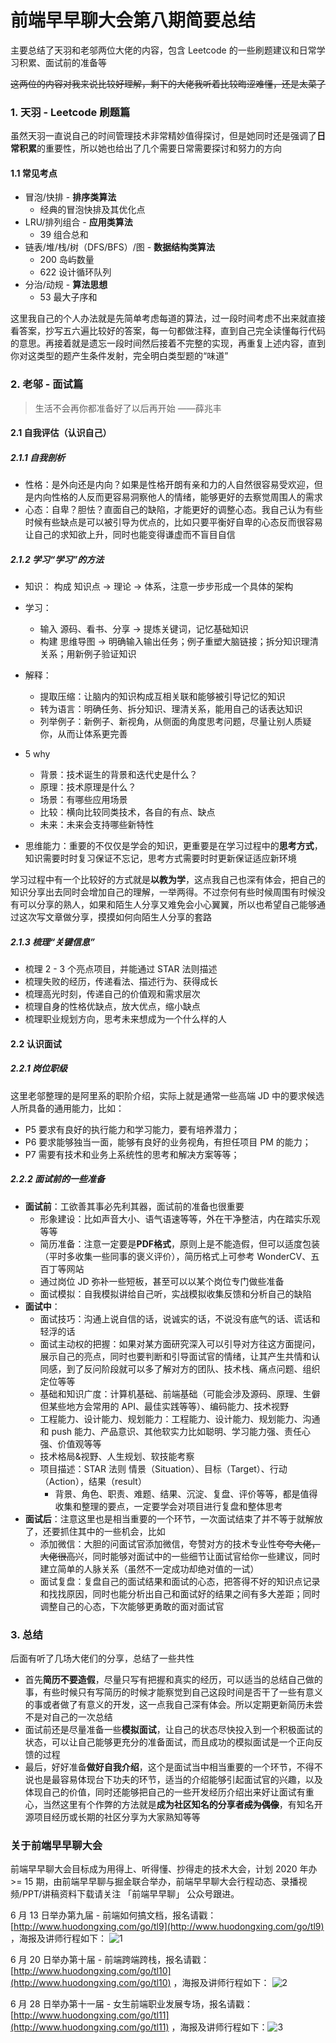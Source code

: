

# 前端早早聊大会第八期简要总结
主要总结了天羽和老邬两位大佬的内容，包含 Leetcode 的一些刷题建议和日常学习积累、面试前的准备等

~~这两位的内容对我来说比较好理解，剩下的大佬我听着比较晦涩难懂，还是太菜了~~

### 1. 天羽 - Leetcode 刷题篇
虽然天羽一直说自己的时间管理技术非常精妙值得探讨，但是她同时还是强调了**日常积累**的重要性，所以她也给出了几个需要日常需要探讨和努力的方向
#### 1.1 常见考点
* 冒泡/快排 - **排序类算法**
  * 经典的冒泡快排及其优化点
* LRU/排列组合 - **应用类算法**
  * 39 组合总和
* 链表/堆/栈/树（DFS/BFS）/图 - **数据结构类算法**
  * 200 岛屿数量
  * 622 设计循环队列
* 分治/动规 - **算法思想**
  * 53 最大子序和
  
这里我自己的个人办法就是先简单考虑每道的算法，过一段时间考虑不出来就直接看答案，抄写五六遍比较好的答案，每一句都做注释，直到自己完全读懂每行代码的意思。再接着就是遗忘一段时间然后接着不完整的实现，再重复上述内容，直到你对这类型的题产生条件发射，完全明白类型题的“味道”

### 2. 老邬 - 面试篇
> 生活不会再你都准备好了以后再开始   ——薛兆丰

#### 2.1 自我评估（认识自己）
##### 2.1.1 自我剖析
* 性格：是外向还是内向？如果是性格开朗有亲和力的人自然很容易受欢迎，但是内向性格的人反而更容易洞察他人的情绪，能够更好的去察觉周围人的需求
* 心态：自卑？胆怯？直面自己的缺陷，才能更好的调整心态。我自己认为有些时候有些缺点是可以被引导为优点的，比如只要平衡好自卑的心态反而很容易让自己的求知欲上升，同时也能变得谦虚而不盲目自信
##### 2.1.2 学习“学习”的方法
* 知识： 构成 知识点 -> 理论 -> 体系，注意一步步形成一个具体的架构
* 学习：
  * 输入 源码、看书、分享 -> 提炼关键词，记忆基础知识
  * 构建 思维导图 -> 明确输入输出任务；例子重塑大脑链接；拆分知识理清关系；用新例子验证知识
* 解释：
  * 提取压缩：让脑内的知识构成互相关联和能够被引导记忆的知识
  * 转为语言：明确任务、拆分知识、理清关系，能用自己的话表达知识
  * 列举例子：新例子、新视角，从侧面的角度思考问题，尽量让别人质疑你，从而让体系更完善
* 5 why
  * 背景：技术诞生的背景和迭代史是什么？
  * 原理：技术原理是什么？
  * 场景：有哪些应用场景
  * 比较：横向比较同类技术，各自的有点、缺点
  * 未来：未来会支持哪些新特性

* 思维能力：重要的不仅仅是学会的知识，更重要是在学习过程中的**思考方式**，知识需要时时复习保证不忘记，思考方式需要时时更新保证适应新环境

学习过程中有一个比较好的方式就是**以教为学**，这点我自己也深有体会，把自己的知识分享出去同时会增加自己的理解，一举两得。不过奈何有些时候周围有时候没有可以分享的熟人，如果和陌生人分享又难免会小心翼翼，所以也希望自己能够通过这次写文章做分享，摸摸如何向陌生人分享的套路

##### 2.1.3 梳理“关键信息”
* 梳理 2 - 3 个亮点项目，并能通过 STAR 法则描述
* 梳理失败的经历，传递看法、描述行为、获得成长
* 梳理高光时刻，传递自己的价值观和需求层次
* 梳理自身的性格优缺点，放大优点，缩小缺点
* 梳理职业规划方向，思考未来想成为一个什么样的人
#### 2.2 认识面试
##### 2.2.1 岗位职级
这里老邬整理的是阿里系的职阶介绍，实际上就是通常一些高端 JD 中的要求候选人所具备的通用能力，比如：
  * P5 要求有良好的执行能力和学习能力，要有培养潜力；
  * P6 要求能够独当一面，能够有良好的业务视角，有担任项目 PM 的能力；
  * P7 需要有技术和业务上系统性的思考和解决方案等等；
##### 2.2.2 面试前的一些准备
* **面试前**：工欲善其事必先利其器，面试前的准备也很重要
  * 形象建设：比如声音大小、语气语速等等，外在干净整洁，内在踏实乐观等等
  * 简历准备：注意一定要是**PDF格式**，原则上是不能造假，但可以适度包装（平时多收集一些同事的褒义评价），简历格式上可参考 WonderCV、五百丁等网站
  * 通过岗位 JD 弥补一些短板，甚至可以以某个岗位专门做些准备
  * 面试模拟：自我模拟讲给自己听，实战模拟收集反馈和分析自己的缺陷
* **面试中**：
  * 面试技巧：沟通上说自信的话，说诚实的话，不说没有底气的话、谎话和轻浮的话
  * 面试主动权的把握：如果对某方面研究深入可以引导对方往这方面提问，展示自己的亮点，同时也要判断和引导面试官的情绪，让其产生共情和认同感，到了反问阶段就可以多了解对方的团队、技术栈、痛点问题、组织定位等等
  * 基础和知识广度：计算机基础、前端基础（可能会涉及源码、原理、生僻但某些地方会常用的 API、最佳实践等等）、编码能力、技术视野
  * 工程能力、设计能力、规划能力：工程能力、设计能力、规划能力、沟通和 push 能力、产品意识、其他软实力比如聪明、学习能力强、责任心强、价值观等等
  * 技术格局&视野、人生规划、软技能考察
  * 项目描述：STAR 法则 情景（Situation）、目标（Target）、行动（Action），结果（result）
    * 背景、角色、职责、难题、结果、沉淀、复盘、评价等等，都是值得收集和整理的要点，一定要学会对项目进行复盘和整体思考
* **面试后**：注意这里也是相当重要的一个环节，一次面试结束了并不等于就解放了，还要抓住其中的一些机会，比如
  * 添加微信：大胆的问面试官添加微信，夸赞对方的技术专业性~~夸夸大佬，大佬很高兴~~，同时能够对面试中的一些细节让面试官给你一些建议，同时建立简单的人脉关系（虽然不一定成功却绝对值的一试）
  * 面试复盘：复盘自己的面试结果和面试的心态，把答得不好的知识点记录和找找原因，同时也能分析出自己和面试好的结果之间有多大差距；同时调整自己的心态，下次能够更勇敢的面对面试官

### 3. 总结
后面有听了几场大佬们的分享，总结了一些共性

* 首先**简历不要造假**，尽量只写有把握和真实的经历，可以适当的总结自己做的事，有些时候只有写简历的时候才能察觉到自己这段时间是否干了一些有意义的事或者做了有意义的开发，这一点我自己深有体会。所以定期更新简历未尝不是对自己的一次总结
* 面试前还是尽量准备一些**模拟面试**，让自己的状态尽快投入到一个积极面试的状态，可以让自己能够更充分的准备面试，而且成功的模拟面试是一个正向反馈的过程
* 最后，好好准备**做好自我介绍**，这个是面试当中相当重要的一个环节，不得不说也是最容易体现台下功夫的环节，适当的介绍能够引起面试官的兴趣，以及体现自己的价值，同时还能够把自己的一些开发经历介绍出来好让面试有重心，当然这里有个作弊的方法就是**成为社区知名的分享者~~成为偶像~~**，有知名开源项目经历或长期的社区分享为大家熟知等等

### 关于前端早早聊大会
前端早早聊大会目标成为用得上、听得懂、抄得走的技术大会，计划 2020 年办 >= 15 期，由前端早早聊与掘金联合举办，前端早早聊大会行程动态、录播视频/PPT/讲稿资料下载请关注 「前端早早聊」 公众号跟进。

6 月 13 日举办第九届 - 前端如何搞文档，报名请戳：[http://www.huodongxing.com/go/tl9](http://www.huodongxing.com/go/tl9) ，海报及讲师行程如下：
![1](https://imgkr.cn-bj.ufileos.com/11737fdd-0e6c-47a9-8a0d-bf59287ed2cb.png)

6 月 20 日举办第十届 - 前端跨端跨栈，报名请戳：[http://www.huodongxing.com/go/tl10](http://www.huodongxing.com/go/tl10) ，海报及讲师行程如下：
![2](https://imgkr.cn-bj.ufileos.com/b98a108a-c9d6-4aa8-a243-4d4d2997e484.png)

6 月 28 日举办第十一届 - 女生前端职业发展专场，报名请戳：[http://www.huodongxing.com/go/tl11](http://www.huodongxing.com/go/tl11) ，海报及讲师行程如下：![3](https://imgkr.cn-bj.ufileos.com/ce13a66d-b25b-4a2d-95fc-effbe69e5e55.png)

